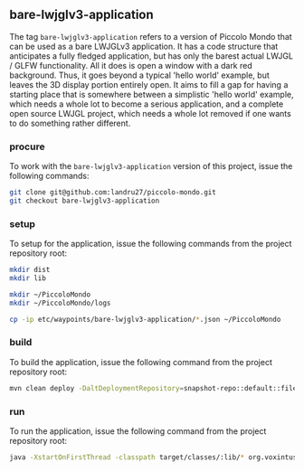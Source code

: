 ## bare-lwjglv3-application
The tag `bare-lwjglv3-application` refers to a version of Piccolo Mondo that can be used as a bare LWJGLv3 application.  It has a code structure that anticipates a fully fledged application, but has only the barest actual LWJGL / GLFW functionality.  All it does is open a window with a dark red background.  Thus, it goes beyond a typical 'hello world' example, but leaves the 3D display portion entirely open.  It aims to fill a gap for having a starting place that is somewhere between a simplistic 'hello world' example, which needs a whole lot to become a serious application, and a complete open source LWJGL project, which needs a whole lot removed if one wants to do something rather different.

### procure
To work with the `bare-lwjglv3-application` version of this project, issue the following commands:

```bash
git clone git@github.com:landru27/piccolo-mondo.git
git checkout bare-lwjglv3-application
```

### setup
To setup for the application, issue the following commands from the project repository root:

```bash
mkdir dist
mkdir lib

mkdir ~/PiccoloMondo
mkdir ~/PiccoloMondo/logs

cp -ip etc/waypoints/bare-lwjglv3-application/*.json ~/PiccoloMondo
```

### build
To build the application, issue the following command from the project repository root:

```bash
mvn clean deploy -DaltDeploymentRepository=snapshot-repo::default::file:dist/
```

### run
To run the application, issue the following command from the project repository root:

```bash
java -XstartOnFirstThread -classpath target/classes/:lib/* org.voxintus.piccolomondo.launcher.Launcher
```
